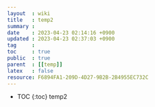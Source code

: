 ```yaml
---
layout  : wiki
title   : temp2
summary : 
date    : 2023-04-23 02:14:16 +0900
updated : 2023-04-23 02:37:03 +0900
tag     : 
toc     : true
public  : true
parent  : [[temp]]
latex   : false
resource: F6894FA1-209D-4D27-9B2B-2B4955EC732C
---
```

* TOC
{:toc}
temp2
